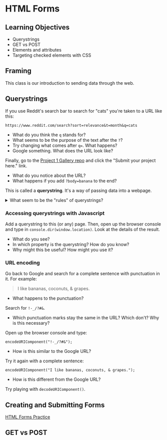 # HTML Forms

## Learning Objectives

- Querystrings
- GET vs POST
- Elements and attributes
- Targeting checked elements with CSS

## Framing

This class is our introduction to sending data through the web.

## Querystrings

If you use Reddit's search bar to search for "cats" you're taken to a URL like this:

```
https://www.reddit.com/search?sort=relevance&t=month&q=cats
```

- What do you think the `q` stands for?
- What seems to be the purpose of the text after the `?`?
- Try changing what comes after `q=`. What happens?
- Google something. What does the URL look like?

Finally, go to the [Project 1 Gallery repo](https://github.com/ga-dc/project1-gallery) and click the "Submit your project here." link.

- What do you notice about the URL?
- What happens if you add `?body=banana` to the end?

This is called a **querystring**. It's a way of passing data into a webpage.

<details>
<summary>What seem to be the "rules" of querystrings?</summary>

They are `key=value` pairs, separated by `&`, following a `?`, and are the last part of the URL.
</details>

### Accessing querystrings with Javascript

Add a querystring to this (or any) page. Then, open up the browser console and type in `console.dir(window.location)`. Look at the details of the result.

- What do you see?
- In which property is the querystring? How do you know?
- Why might this be useful? How might you use it?

### URL encoding

Go back to Google and search for a complete sentence with punctuation in it. For example:

> I like bananas, coconuts, & grapes.

- What happens to the punctuation?

Search for `!-_/?#&`.

- Which punctuation marks stay the same in the URL? Which don't? Why is this necessary?

Open up the browser console and type:

```
encodeURIComponent("!-_/?#&");
```

- How is this similar to the Google URL?

Try it again with a complete sentence:

```
encodeURIComponent("I like bananas, coconuts, & grapes.");
```

- How is this different from the Google URL?

<!-- The spaces are percent-encoded -->

Try playing with `decodeURIComponent()`.

## Creating and Submitting Forms

[HTML Forms Practice](https://github.com/ga-wdi-exercises/html-forms-practice)

## GET vs POST
